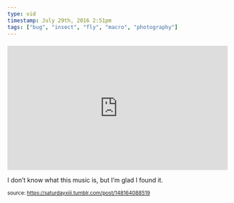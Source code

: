```yaml
---
type: vid
timestamp: July 29th, 2016 2:51pm
tags: ["bug", "insect", "fly", "macro", "photography"]
---
```

####
<iframe width="500" height="281"  id="youtube_iframe" src="https://www.youtube.com/embed/G1vLIfLtD60?feature=oembed&amp;enablejsapi=1&amp;origin=http://safe.txmblr.com&amp;wmode=opaque" frameborder="0" allow="accelerometer; autoplay; clipboard-write; encrypted-media; gyroscope; picture-in-picture" allowfullscreen></iframe>                    
                                            
I don’t know what this music is, but I’m glad I found it.
 
                                                    
<small>source: https://saturdayxiii.tumblr.com/post/148164088519</small>